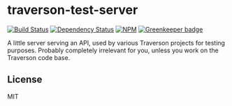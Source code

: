 traverson-test-server
=====================

[![Build Status](https://travis-ci.org/traverson/traverson-test-server.png?branch=master)](https://travis-ci.org/traverson/traverson-test-server)
[![Dependency Status](https://david-dm.org/traverson/traverson-test-server.png)](https://david-dm.org/traverson/traverson-test-server)
[![NPM](https://nodei.co/npm/traverson-test-server.png?downloads=true&stars=true)](https://nodei.co/npm/traverson-test-server/)
[![Greenkeeper badge](https://badges.greenkeeper.io/traverson/traverson-test-server.svg)](https://greenkeeper.io/)

A little server serving an API, used by various Traverson projects for testing purposes. Probably completely irrelevant for you, unless you work on the Traverson code base.

License
-------

MIT
